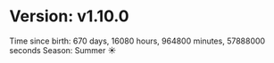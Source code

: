 # Version: v1.10.0
Time since birth: 670 days, 16080 hours, 964800 minutes, 57888000 seconds
Season: Summer ☀️
